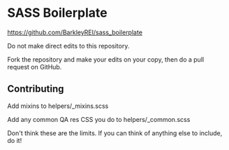 # SASS Boilerplate

https://github.com/BarkleyREI/sass_boilerplate

Do not make direct edits to this repository.

Fork the repository and make your edits on your copy, then do a pull request on GitHub.

## Contributing

Add mixins to helpers/_mixins.scss

Add any common QA res CSS you do to helpers/_common.scss

Don't think these are the limits. If you can think of anything else to include, do it!
